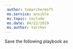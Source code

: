 ```yaml
---
 author: tomarchermsft
 ms.service: ansible
 ms.topic: include
 ms.date: 04/22/2019
 ms.author: tarcher
---
```


Save the following playbook as  
